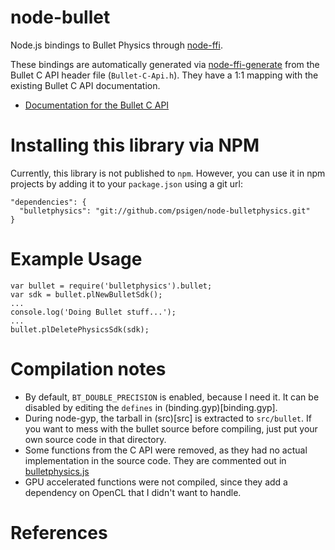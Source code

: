 node-bullet
===========

Node.js bindings to Bullet Physics through [node-ffi].

These bindings are automatically generated via [node-ffi-generate] from the Bullet C API header file (`Bullet-C-Api.h`).  They have a 1:1 mapping with the existing Bullet C API documentation.

  * [Documentation for the Bullet C API](http://bulletphysics.org/Bullet/BulletFull/Bullet-C-Api_8h.html)

Installing this library via NPM
===============================
Currently, this library is not published to `npm`.  However, you can use it in npm projects by adding it to your `package.json` using a git url:

    "dependencies": { 
      "bulletphysics": "git://github.com/psigen/node-bulletphysics.git"
    }

Example Usage
=============

    var bullet = require('bulletphysics').bullet;
    var sdk = bullet.plNewBulletSdk();
    ...
    console.log('Doing Bullet stuff...');
    ...
    bullet.plDeletePhysicsSdk(sdk);

Compilation notes
=================
  * By default, `BT_DOUBLE_PRECISION` is enabled, because I need it.  It can be disabled by editing the `defines` in (binding.gyp)[binding.gyp].
  * During node-gyp, the tarball in (src)[src] is extracted to `src/bullet`.  If you want to mess with the bullet source before compiling, just put your own source code in that directory.
  * Some functions from the C API were removed, as they had no actual implementation in the source code.  They are commented out in [bulletphysics.js](lib/bulletphysics.js)
  * GPU accelerated functions were not compiled, since they add a dependency on OpenCL that I didn't want to handle.

References
==========
[node-ffi]: https://github.com/rbranson/node-ffi
[node-ffi-generate]: https://github.com/tjfontaine/node-ffi-generate
